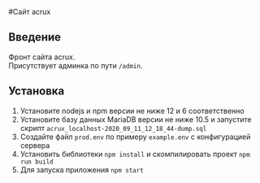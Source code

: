 #Сайт acrux

## Введение
Фронт сайта acrux.  
Присутствует админка по пути `/admin`.  

## Установка
1. Установите nodejs и npm версии не ниже 12 и 6 соответственно
1. Установите базу данных MariaDB версии не ниже 10.5 и запустите скрипт `acrux_localhost-2020_09_11_12_18_44-dump.sql`
1. Создайте файл `prod.env` по примеру `example.env` с конфигурацией сервера
1. Установить библиотеки `npm install` и скомпилировать проект `npm run build`
1. Для запуска приложения `npm start`

